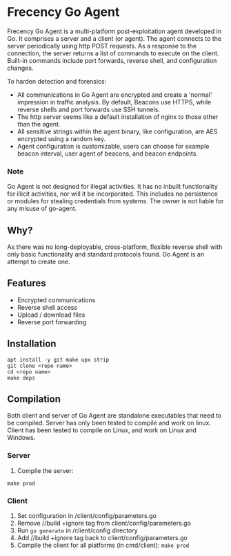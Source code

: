 
# Frecency Go Agent
Frecency Go Agent is a multi-platform post-exploitation agent developed in Go. It comprises a server and a client (or agent). The agent connects to the server periodically using http POST requests. As a response to the connection, the server returns a list of commands to execute on the client. Built-in commands include port forwards, reverse shell, and configuration changes.

To harden detection and forensics:
- All communications in Go Agent are encrypted and create a 'normal' impression in traffic analysis. By default, Beacons use HTTPS, while reverse shells and port forwards use SSH tunnels.
- The http server seems like a default installation of nginx to those other than the agent.
- All sensitive strings within the agent binary, like configuration, are AES encrypted using a random key.
- Agent configuration is customizable, users can choose for example beacon interval, user agent of beacons, and beacon endpoints.

### Note
Go Agent is not designed for illegal activities. It has no inbuilt functionality for illicit activities, nor will it be incorporated. This includes no persistence or modules for stealing credentials from systems. The owner is not liable for any misuse of go-agent.

## Why?
As there was no long-deployable, cross-platform, flexible reverse shell with only basic functionality and standard protocols found. Go Agent is an attempt to create one.

## Features
- Encrypted communications
- Reverse shell access
- Upload / download files
- Reverse port forwarding

## Installation
```
apt install -y git make upx strip
git clone <repo name>
cd <repo name>
make deps
```

## Compilation
Both client and server of Go Agent are standalone executables that need to be compiled. Server has only been tested to compile and work on linux. Client has been tested to compile on Linux, and work on Linux and Windows.

### Server
1. Compile the server:
```
make prod
```

### Client
1. Set configuration in /client/config/parameters.go
2. Remove //build +ignore tag from client/config/parameters.go
3. Run `go generate` in /client/config directory
4. Add //build +ignore tag back to client/config/parameters.go
3. Compile the client for all platforms (in cmd/client): `make prod`
